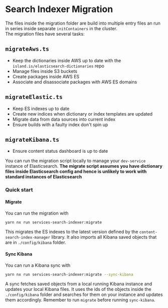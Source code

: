 # Search Indexer Migration

The files inside the migration folder are build into multiple entry files an run in series inside separate `initContainers` in the cluster.  
The migration files have several tasks:

## `migrateAws.ts`

- Keep the dictionaries inside AWS up to date with the `island.is/elasticsearch-dictionaries` repo
- Manage files inside S3 buckets
- Create packages inside AWS ES
- Associate and disassociate packages with AWS ES domains

## `migrateElastic.ts`

- Keep ES indexes up to date
- Create new indices when dictionary or index templates are updated
- Migrate data from data sources into current index
- Ensure builds with a faulty index don't spin up

## `migrateKibana.ts`

- Ensure content status dashboard is up to date

You can run the migration script locally to manage your `dev-service` instance
of Elasticsearch. **The migrate script assumes you have dictionary files inside
Elasticsearch config and hence is unlikely to work with standard instances of
Elasticsearch**

### Quick start

#### Migrate

You can run the migration with

```bash
yarn nx run services-search-indexer:migrate
```

This migrates the ES indexes to the latest version defined by the
`content-search-index-manager` library. It also imports all Kibana saved
objects that are in `./config/kibana` folder.

#### Sync Kibana

You can run a Kibana sync with

```bash
yarn nx run services-search-indexer:migrate --sync-kibana
```

A sync fetches saved objects from a local running Kibana instance and updates
your local Kibana files. It uses the ids of the objects inside the
`./config/kibana` folder and searches for them on your instance and updates
them accordingly. Remember to run `migrate` before running `sync-kibana`.
